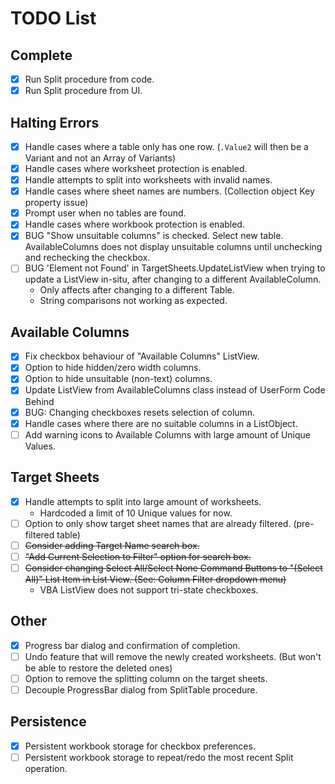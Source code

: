 # TODO List
## Complete
- [x] Run Split procedure from code.
- [x] Run Split procedure from UI.
## Halting Errors
- [x] Handle cases where a table only has one row. (`.Value2` will then be a Variant and not an Array of Variants)
- [x] Handle cases where worksheet protection is enabled.
- [x] Handle attempts to split into worksheets with invalid names.
- [x] Handle cases where sheet names are numbers. (Collection object Key property issue)
- [x] Prompt user when no tables are found.
- [x] Handle cases where workbook protection is enabled.
- [x] BUG "Show unsuitable columns" is checked. Select new table. AvailableColumns does not display unsuitable columns until unchecking and rechecking the checkbox.
- [ ] BUG  'Element not Found' in TargetSheets.UpdateListView when trying to update a ListView in-situ, after changing to a different AvailableColumn.
  - Only affects after changing to a different Table.
  - String comparisons not working as expected.
## Available Columns
- [x] Fix checkbox behaviour of "Available Columns" ListView.
- [x] Option to hide hidden/zero width columns.
- [x] Option to hide unsuitable (non-text) columns.
- [x] Update ListView from AvailableColumns class instead of UserForm Code Behind
- [x] BUG: Changing checkboxes resets selection of column.
- [x] Handle cases where there are no suitable columns in a ListObject.
- [ ] Add warning icons to Available Columns with large amount of Unique Values.
## Target Sheets
- [x] Handle attempts to split into large amount of worksheets.
  - Hardcoded a limit of 10 Unique values for now.
- [ ] Option to only show target sheet names that are already filtered. (pre-filtered table)
- [ ] ~~Consider adding Target Name search box.~~
- [ ] ~~"Add Current Selection to Filter" option for search box.~~
- [ ] ~~Consider changing Select All/Select None Command Buttons to "(Select All)" List Item in List View. (See: Column Filter dropdown menu)~~
  - VBA ListView does not support tri-state checkboxes.
## Other
- [x] Progress bar dialog and confirmation of completion.
- [ ] Undo feature that will remove the newly created worksheets. (But won't be able to restore the deleted ones)
- [ ] Option to remove the splitting column on the target sheets.
- [ ] Decouple ProgressBar dialog from SplitTable procedure.
## Persistence
- [x] Persistent workbook storage for checkbox preferences.
- [ ] Persistent workbook storage to repeat/redo the most recent Split operation.